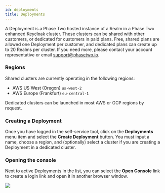 ```yaml
---
id: deployments
title: Deployments
---
```


A Deployment is a Phase Two hosted instance of a Realm in a Phase Two enhanced Keycloak cluster. These clusters can be shared with other customers, or dedicated for customers in paid plans. Free, shared plans are allowed one Deployment per customer, and dedicated plans can create up to 20 Realms per cluster. If you need more, please contact your account representative or email [support@phasetwo.io](mailto:support@phasetwo.io).

### Regions

Shared clusters are currently operating in the following regions:
- AWS US West (Oregon) `us-west-2`
- AWS Europe (Frankfurt) `eu-central-1`

Dedicated clusters can be launched in most AWS or GCP regions by request.

### Creating a Deployment

Once you have logged in the self-service tool, click on the **Deployments** menu item and select the **Create Deployment** button. You must input a name, choose a region, and (optionally) select a cluster if you are creating a Deployment in a dedicated cluster.

### Opening the console

Next to active Deployments in the list, you can select the **Open Console** link to create a login link and open it in another browser window.

![](/docs/self-service-deployments-console-link.png)

